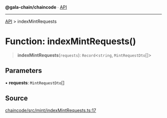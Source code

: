 **@gala-chain/chaincode** ∙ [API](../exports.md)

***

[API](../exports.md) > indexMintRequests

# Function: indexMintRequests()

> **indexMintRequests**(`requests`): `Record`\<`string`, `MintRequestDto`[]\>

## Parameters

▪ **requests**: `MintRequestDto`[]

## Source

[chaincode/src/mint/indexMintRequests.ts:17](https://github.com/GalaChain/sdk/blob/bcbbb18/chaincode/src/mint/indexMintRequests.ts#L17)

